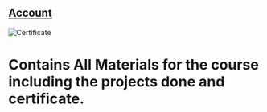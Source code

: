 ## [Account](https://www.freecodecamp.org/rohan_somadder)
![Certificate](https://drive.google.com/file/d/1JCBfPXGVQnbalTXiSUkJmKjSxk40O457/view?usp=sharing)
# Contains All Materials for the course including the projects done and certificate.